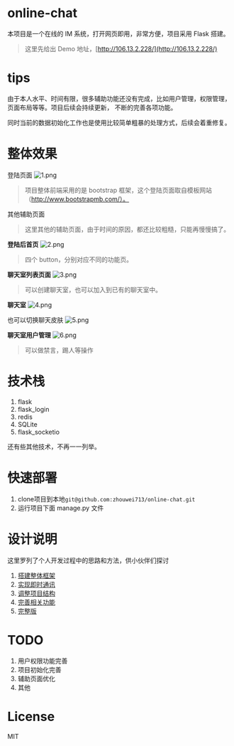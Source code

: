 # online-chat
本项目是一个在线的 IM 系统，打开网页即用，非常方便，项目采用 Flask 搭建。
>这里先给出 Demo 地址，[http://106.13.2.228/](http://106.13.2.228/)   

# tips
由于本人水平、时间有限，很多辅助功能还没有完成，比如用户管理，权限管理，页面布局等等。项目后续会持续更新，
不断的完善各项功能。

同时当前的数据初始化工作也是使用比较简单粗暴的处理方式，后续会着重修复。

# 整体效果
登陆页面
![1.png](https://i.loli.net/2019/07/18/5d30206a2d8e916608.png)
>项目整体前端采用的是 bootstrap 框架，这个登陆页面取自模板网站（http://www.bootstrapmb.com/）。

其他辅助页面
>这里其他的辅助页面，由于时间的原因，都还比较粗糙，只能再慢慢搞了。

**登陆后首页**
![2.png](https://i.loli.net/2019/07/18/5d3025a2d5f7b29456.png)
>四个 button，分别对应不同的功能页。

**聊天室列表页面**
![3.png](https://i.loli.net/2019/07/18/5d3026122dc7842005.png)
>可以创建聊天室，也可以加入到已有的聊天室中。

**聊天室**
![4.png](https://i.loli.net/2019/07/18/5d3026f008e8b91057.png)

也可以切换聊天皮肤
![5.png](https://i.loli.net/2019/07/18/5d303bd2e3fbd37095.png)

**聊天室用户管理**
![6.png](https://i.loli.net/2019/07/18/5d303c29118eb48674.png)
>可以做禁言，踢人等操作

# 技术栈
1. flask
2. flask_login
3. redis
4. SQLite
5. flask_socketio

还有些其他技术，不再一一列举。

# 快速部署
1. clone项目到本地```git@github.com:zhouwei713/online-chat.git``` 
2. 运行项目下面 manage.py 文件

# 设计说明
这里罗列了个人开发过程中的思路和方法，供小伙伴们探讨
1. [搭建整体框架](https://mp.weixin.qq.com/s?__biz=MzU5NDcyOTg4MA==&mid=2247484401&idx=1&sn=1e3048eb37b340c355aa3e6090f23195&chksm=fe7d8d06c90a041045ab9077db1d314008e5ba2abbd6772bfe2d8ab6f58574462b6ffafeb957&token=416699675&lang=zh_CN#rd)  
2. [实现即时通讯](https://mp.weixin.qq.com/s?__biz=MzU5NDcyOTg4MA==&mid=2247484409&idx=1&sn=cf5ab9dee87e2b048b3185ae531caaa0&chksm=fe7d8d0ec90a04182b52971e46d12aa3f528650cedf9316b1e6de8727d3a84ae42367fa80e91&token=416699675&lang=zh_CN#rd)
3. [调整项目结构](https://mp.weixin.qq.com/s?__biz=MzU5NDcyOTg4MA==&mid=2247484414&idx=1&sn=00425a51c3c50947b98cf855c7a4ee96&chksm=fe7d8d09c90a041fda112ac1ae9a2dbcd7ed642a610a689b79d93ce6718a938e8d008911afc2&token=416699675&lang=zh_CN#rd)
4. [完善相关功能](https://mp.weixin.qq.com/s?__biz=MzU5NDcyOTg4MA==&mid=2247484425&idx=1&sn=a22149cfb1e7cbe99e595e45fc9276be&chksm=fe7d8afec90a03e86cb5c5cb7e34c1f7e917efcf178fa5f0ec201a6c9ca090a2e88a25215881&token=416699675&lang=zh_CN#rd)
5. [完整版](https://juejin.im/post/5d1deaf55188255d5e4c5bab)

# TODO
1. 用户权限功能完善
2. 项目初始化完善
3. 辅助页面优化
4. 其他

# License
MIT